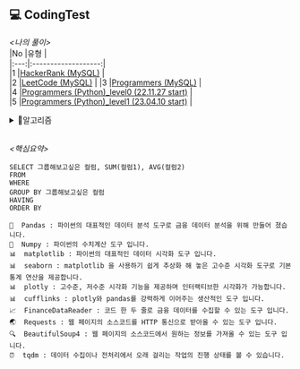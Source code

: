 ## 💻 CodingTest

*<나의 풀이>*  
|No |유형 |  
|:---:|:-------------------:|  
|1 |[HackerRank (MySQL)](https://github.com/teng-ny/CodingTest/tree/main/MySQL/HackerRank) |  
|2 |[LeetCode (MySQL)](https://github.com/teng-ny/CodingTest/tree/main/MySQL/LeetCode) |
|3 |[Programmers (MySQL)](https://github.com/teng-ny/CodingTest/tree/main/MySQL/Programmers) |  
|4 |[Programmers (Python)_level0 (22.11.27 start)](https://github.com/teng-ny/CodingTest/tree/main/Programmers/level0) |  
|5 |[Programmers (Python)_level1 (23.04.10 start)](https://github.com/teng-ny/CodingTest/tree/main/%ED%94%84%EB%A1%9C%EA%B7%B8%EB%9E%98%EB%A8%B8%EC%8A%A4/lv1) |
<br>   

<details>
<summary>🥨알고리즘</summary>
<div markdown="1">  

<br>  
    
|Week| 월요일 | 화요일 | 수요일 | 목요일 | 금요일 | 토요일 | 일요일 |
|:--:|:-:|:-:|:-:|:-:|:-:|:-:|:-:|
|1 |[짝수와 홀수](https://school.programmers.co.kr/learn/courses/30/lessons/12937), <br> [약수의 합](https://school.programmers.co.kr/learn/courses/30/lessons/12928), <br> [평균 구하기](https://school.programmers.co.kr/learn/courses/30/lessons/12944) | | | | | | |
|2 |[자릿수 더하기](https://school.programmers.co.kr/learn/courses/30/lessons/12931), <br> [x만큼 간격이 있는 n개의 숫자](https://school.programmers.co.kr/learn/courses/30/lessons/12954) |[나머지가 1이되는 수 찾기](https://school.programmers.co.kr/learn/courses/30/lessons/87389), <br> [문자열 내 p와 y의 개수](https://school.programmers.co.kr/learn/courses/30/lessons/12916), <br> [자연수 뒤집어 배열로 만들기](https://school.programmers.co.kr/learn/courses/30/lessons/12932) | | |[정수 제곱근 판별](https://school.programmers.co.kr/learn/courses/30/lessons/12934), <br> [정수 내림차순으로 배치](https://school.programmers.co.kr/learn/courses/30/lessons/12933), <br> [문자열을 정수로 바꾸기](https://school.programmers.co.kr/learn/courses/30/lessons/12925) |[하샤드 수](https://school.programmers.co.kr/learn/courses/30/lessons/12947), <br> [두 정수 사이의 합](https://school.programmers.co.kr/learn/courses/30/lessons/12912) |[콜라츠 추측](https://school.programmers.co.kr/learn/courses/30/lessons/12943), <br> [서울에서 김서방 찾기](https://school.programmers.co.kr/learn/courses/30/lessons/12919) |
|3 | |[핸드폰 번호 가리기](https://school.programmers.co.kr/learn/courses/30/lessons/12948), <br> [나누어 떨어지는 숫자 배열](https://school.programmers.co.kr/learn/courses/30/lessons/12910) |[음양 더하기](https://school.programmers.co.kr/learn/courses/30/lessons/76501), <br> [제일 작은 수 제거하기](https://school.programmers.co.kr/learn/courses/30/lessons/12935) |[없는 숫자 더하기](https://school.programmers.co.kr/learn/courses/30/lessons/86051), <br> [가운데 글자 가져오기](https://school.programmers.co.kr/learn/courses/30/lessons/12903) | |[수박수박수박수박수박수?](https://school.programmers.co.kr/learn/courses/30/lessons/12922), <br> [내적](https://school.programmers.co.kr/learn/courses/30/lessons/70128), <br> [문자열 내림차순으로 배치하기](https://school.programmers.co.kr/learn/courses/30/lessons/12917) |[약수의 개수와 덧셈](https://school.programmers.co.kr/learn/courses/30/lessons/77884), <br> [부족한 금액 계산하기](https://school.programmers.co.kr/learn/courses/30/lessons/82612) |
|4 | | |[행렬의 덧셈](https://school.programmers.co.kr/learn/courses/30/lessons/12950), <br> [직사각형 별찍기](https://school.programmers.co.kr/learn/courses/30/lessons/12969) |[최대공약수와 최소공배수](https://school.programmers.co.kr/learn/courses/30/lessons/12940), <br> [같은 숫자는 싫어](https://school.programmers.co.kr/learn/courses/30/lessons/12906) | 

</div>
</details>
<br>  

*<핵심요약>*    

    SELECT 그룹해보고싶은 컬럼, SUM(컬럼1), AVG(컬럼2)    
    FROM  
    WHERE  
    GROUP BY 그룹해보고싶은 컬럼  
    HAVING  
    ORDER BY   
  
  ```
🐼  Pandas : 파이썬의 대표적인 데이터 분석 도구로 금융 데이터 분석을 위해 만들어 졌습니다.
🧮  Numpy : 파이썬의 수치계산 도구 입니다.
📊  matplotlib : 파이썬의 대표적인 데이터 시각화 도구 입니다.
📊  seaborn : matplotlib 을 사용하기 쉽게 추상화 해 놓은 고수준 시각화 도구로 기본 통계 연산을 제공합니다.
📊  plotly : 고수준, 저수준 시각화 기능을 제공하며 인터랙티브한 시각화가 가능합니다.
📊  cufflinks : plotly와 pandas를 강력하게 이어주는 생산적인 도구 입니다.
📈  FinanceDataReader : 코드 한 두 줄로 금융 데이터를 수집할 수 있는 도구 입니다.
🌏  Requests : 웹 페이지의 소스코드를 HTTP 통신으로 받아올 수 있는 도구 입니다.
🔍  BeautifulSoup4 : 웹 페이지의 소스코드에서 원하는 정보를 가져올 수 있는 도구 입니다.
⏰  tqdm : 데이터 수집이나 전처리에서 오래 걸리는 작업의 진행 상태를 볼 수 있습니다.
```
<br>
